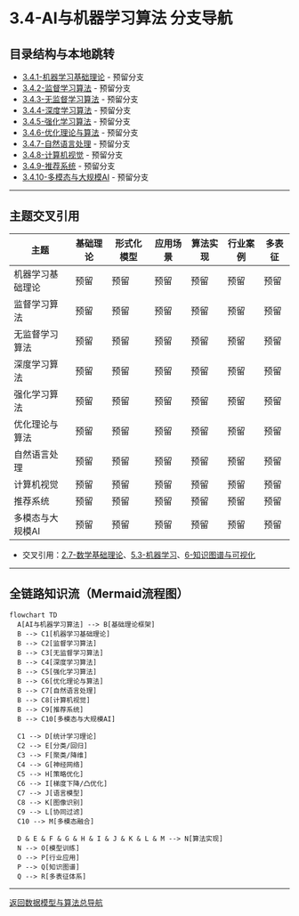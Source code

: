 # 3.4-AI与机器学习算法 分支导航

## 目录结构与本地跳转
- [3.4.1-机器学习基础理论](3.4.1-机器学习基础理论.md) - 预留分支
- [3.4.2-监督学习算法](3.4.2-监督学习算法.md) - 预留分支
- [3.4.3-无监督学习算法](3.4.3-无监督学习算法.md) - 预留分支
- [3.4.4-深度学习算法](3.4.4-深度学习算法.md) - 预留分支
- [3.4.5-强化学习算法](3.4.5-强化学习算法.md) - 预留分支
- [3.4.6-优化理论与算法](3.4.6-优化理论与算法.md) - 预留分支
- [3.4.7-自然语言处理](3.4.7-自然语言处理.md) - 预留分支
- [3.4.8-计算机视觉](3.4.8-计算机视觉.md) - 预留分支
- [3.4.9-推荐系统](3.4.9-推荐系统.md) - 预留分支
- [3.4.10-多模态与大规模AI](3.4.10-多模态与大规模AI.md) - 预留分支

---

## 主题交叉引用
| 主题      | 基础理论 | 形式化模型 | 应用场景 | 算法实现 | 行业案例 | 多表征 |
|-----------|----------|------------|----------|----------|----------|--------|
| 机器学习基础理论| 预留 | 预留       | 预留     | 预留     | 预留     | 预留   |
| 监督学习算法| 预留   | 预留       | 预留     | 预留     | 预留     | 预留   |
| 无监督学习算法| 预留 | 预留       | 预留     | 预留     | 预留     | 预留   |
| 深度学习算法| 预留   | 预留       | 预留     | 预留     | 预留     | 预留   |
| 强化学习算法| 预留   | 预留       | 预留     | 预留     | 预留     | 预留   |
| 优化理论与算法| 预留 | 预留       | 预留     | 预留     | 预留     | 预留   |
| 自然语言处理| 预留   | 预留       | 预留     | 预留     | 预留     | 预留   |
| 计算机视觉| 预留     | 预留       | 预留     | 预留     | 预留     | 预留   |
| 推荐系统  | 预留     | 预留       | 预留     | 预留     | 预留     | 预留   |
| 多模态与大规模AI| 预留 | 预留       | 预留     | 预留     | 预留     | 预留   |

- 交叉引用：[2.7-数学基础理论](../../../2-形式科学理论/2.7-数学基础理论/README.md)、[5.3-机器学习](../../../5-行业应用与场景/5.3-机器学习/README.md)、[6-知识图谱与可视化](../../../6-知识图谱与可视化/README.md)

---

## 全链路知识流（Mermaid流程图）
```mermaid
flowchart TD
  A[AI与机器学习算法] --> B[基础理论框架]
  B --> C1[机器学习基础理论]
  B --> C2[监督学习算法]
  B --> C3[无监督学习算法]
  B --> C4[深度学习算法]
  B --> C5[强化学习算法]
  B --> C6[优化理论与算法]
  B --> C7[自然语言处理]
  B --> C8[计算机视觉]
  B --> C9[推荐系统]
  B --> C10[多模态与大规模AI]
  
  C1 --> D[统计学习理论]
  C2 --> E[分类/回归]
  C3 --> F[聚类/降维]
  C4 --> G[神经网络]
  C5 --> H[策略优化]
  C6 --> I[梯度下降/凸优化]
  C7 --> J[语言模型]
  C8 --> K[图像识别]
  C9 --> L[协同过滤]
  C10 --> M[多模态融合]
  
  D & E & F & G & H & I & J & K & L & M --> N[算法实现]
  N --> O[模型训练]
  O --> P[行业应用]
  P --> Q[知识图谱]
  Q --> R[多表征体系]
```

---

[返回数据模型与算法总导航](../README.md)
